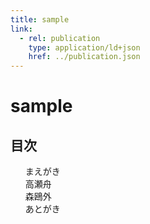 ```yaml
---
title: sample
link:
  - rel: publication
    type: application/ld+json
    href: ../publication.json
---
```


<div id="cover">
  <h1>
    sample
  </h1>
</div>

<nav id="toc" role="doc-toc">
  <h2>目次</h2>
  <ol>
    <li><a href="maegaki.html">まえがき</a></li>
    <li>
      <a href="sample/index.html">
        <div class="content">
          <div class="title">高瀬舟</div>
          <div class="author">森鴎外</div>
        </div>
      </a>
    </li>
    <li><a href="atogaki.html">あとがき</a></li>
  </ol>
</nav>